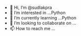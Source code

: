 - 👋 Hi, I’m @sudlakpra
- 👀 I’m interested in ...Python 
- 🌱 I’m currently learning ...Python 
- 💞️ I’m looking to collaborate on ...
- 📫 How to reach me ...

<!---
sudlakpra/sudlakpra is a ✨ special ✨ repository because its `README.md` (this file) appears on your GitHub profile.
You can click the Preview link to take a look at your changes.
--->

